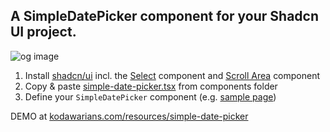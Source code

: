 ## A SimpleDatePicker component for your Shadcn UI project.

![og image](https://raw.githubusercontent.com/stanojevicbojan/simple-date-picker/main/public/og-image.png)

1. Install [shadcn/ui](http://ui.shadcn.com/) incl. the [Select](https://ui.shadcn.com/docs/components/select) component and [Scroll Area](https://ui.shadcn.com/docs/components/scroll-area) component
2. Copy & paste [simple-date-picker.tsx](https://github.com/stanojevicbojan/simple-date-picker/blob/main/src/components/simple-date-picker.tsx) from components folder
3. Define your `SimpleDatePicker` component (e.g. [sample page](https://github.com/stanojevicbojan/simple-date-picker/blob/main/src/app/page.tsx))

DEMO at [kodawarians.com/resources/simple-date-picker](https://www.kodawarians.com/resources/simple-date-picker)
